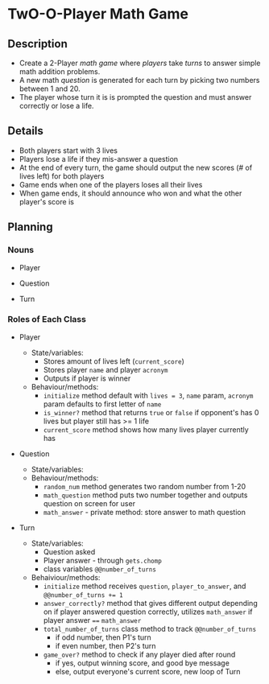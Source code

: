 # TwO-O-Player Math Game

## Description
* Create a 2-Player *math game* where *players* take *turns* to answer simple math addition problems.
* A new math *question* is generated for each turn by picking two numbers between 1 and 20.
* The player whose turn it is is prompted the question and must answer correctly or lose a life.

## Details
* Both players start with 3 lives
* Players lose a life if they mis-answer a question
* At the end of every turn, the game should output the new scores (# of lives left) for both players
* Game ends when one of the players loses all their lives
* When game ends, it should announce who won and what the other player's score is

## Planning

### Nouns
* Player

* Question

* Turn

### Roles of Each Class
* Player
  * State/variables:
    * Stores amount of lives left (`current_score`)
    * Stores player `name` and player `acronym`
    * Outputs if player is winner
  * Behaviour/methods:
    * `initialize` method default with `lives = 3`, `name` param, `acronym` param defaults to first letter of `name`
    * `is_winner?` method that returns `true` or `false` if opponent's has 0 lives but player still has >= 1 life
    * `current_score` method shows how many lives player currently has


* Question
  * State/variables:
  * Behaviour/methods:
    * `random_num` method generates two random number from 1-20
    * `math_question` method puts two number together and outputs question on screen for user
    * `math_answer` - private method: store answer to math question

* Turn
  * State/variables:
    * Question asked
    * Player answer - through `gets.chomp`
    * class variables `@@number_of_turns`
  * Behaiviour/methods:
    * `initialize` method receives `question`, `player_to_answer`, and `@@number_of_turns += 1`
    * `answer_correctly?` method that gives different output depending on if player answered question correctly, utilizes `math_answer` if player answer `==` `math_answer`
    * `total_number_of_turns` class method to track `@@number_of_turns`
      * if odd number, then P1's turn
      * if even number, then P2's turn
    * `game_over?` method to check if any player died after round
      * if yes, output winning score, and good bye message
      * else, output everyone's current score, new loop of Turn